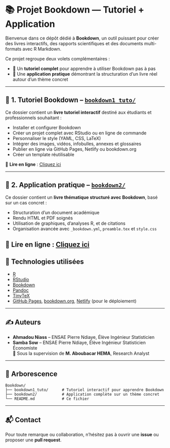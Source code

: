 # 📚 Projet Bookdown — Tutoriel + Application

Bienvenue dans ce dépôt dédié à **Bookdown**, un outil puissant pour créer des livres interactifs, des rapports scientifiques et des documents multi-formats avec R Markdown.

Ce projet regroupe deux volets complémentaires :

- 📘 Un **tutoriel complet** pour apprendre à utiliser Bookdown pas à pas  
- 🧭 Une **application pratique** démontrant la structuration d’un livre réel autour d’un thème concret

---

## 📘 1. Tutoriel Bookdown – [`bookdown1_tuto/`](bookdown1_tuto/)

Ce dossier contient un **livre tutoriel interactif** destiné aux étudiants et professionnels souhaitant :

- Installer et configurer Bookdown
- Créer un projet complet avec RStudio ou en ligne de commande
- Personnaliser le style (YAML, CSS, LaTeX)
- Intégrer des images, vidéos, infobulles, annexes et glossaires
- Publier en ligne via GitHub Pages, Netlify ou bookdown.org
- Créer un template réutilisable

🔗 **Lire en ligne**  :   [Cliquez ici](https://bookdown.org/ahmadouniass2/Bookdown_tutorial/)

---

## 🧭 2. Application pratique – [`bookdown2/`](bookdown2/)

Ce dossier contient un **livre thématique structuré avec Bookdown**, basé sur un cas concret :

- Structuration d’un document académique
- Rendu HTML et PDF soignés
- Utilisation de graphiques, d’analyses R, et de citations
- Organisation avancée avec `_bookdown.yml`, `preamble.tex` et `style.css`

🔗 **Lire en ligne**  :  [Cliquez ici](https://bookdown.org/ahmadouniass2/Atlas-Spectral-Sahel/)
---

## 🚀 Technologies utilisées

- [R](https://www.r-project.org/)
- [RStudio](https://posit.co/)
- [Bookdown](https://bookdown.org/)
- [Pandoc](https://pandoc.org/)
- [TinyTeX](https://yihui.org/tinytex/)
- [GitHub Pages](https://pages.github.com/), [bookdown.org](https://bookdown.org/), [Netlify](https://www.netlify.com/) (pour le déploiement)

---

## ✍️ Auteurs

- **Ahmadou Niass** – ENSAE Pierre Ndiaye, Élève Ingénieur Statisticien
- **Samba Sow** – ENSAE Pierre Ndiaye, Élève Ingénieur Statisticien Économiste  
📘 Sous la supervision de **M. Aboubacar HEMA**, Research Analyst

---

## 📂 Arborescence

```
Bookdown/
├── bookdown1_tuto/      # Tutoriel interactif pour apprendre Bookdown
├── bookdown2/           # Application complète sur un thème concret
└── README.md            # Ce fichier
```

---

## 📬 Contact

Pour toute remarque ou collaboration, n’hésitez pas à ouvrir une **issue** ou proposer une **pull request**.


